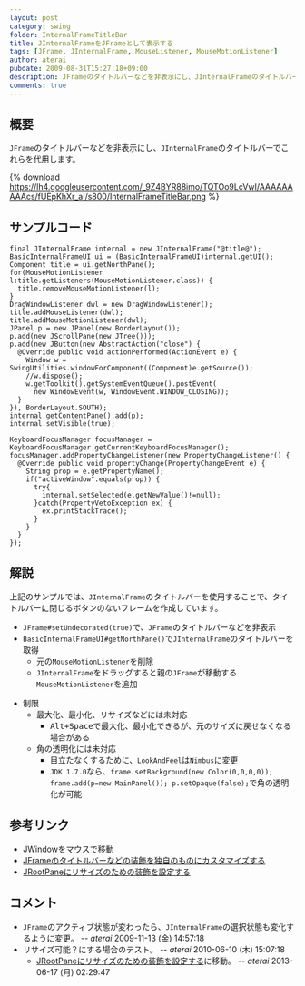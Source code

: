 ```yaml
---
layout: post
category: swing
folder: InternalFrameTitleBar
title: JInternalFrameをJFrameとして表示する
tags: [JFrame, JInternalFrame, MouseListener, MouseMotionListener]
author: aterai
pubdate: 2009-08-31T15:27:18+09:00
description: JFrameのタイトルバーなどを非表示にし、JInternalFrameのタイトルバーでこれらを代用します。
comments: true
---
```

## 概要
`JFrame`のタイトルバーなどを非表示にし、`JInternalFrame`のタイトルバーでこれらを代用します。

{% download https://lh4.googleusercontent.com/_9Z4BYR88imo/TQTOo9LcVwI/AAAAAAAAAcs/fUEpKhXr_aI/s800/InternalFrameTitleBar.png %}

## サンプルコード
<pre class="prettyprint"><code>final JInternalFrame internal = new JInternalFrame("@title@");
BasicInternalFrameUI ui = (BasicInternalFrameUI)internal.getUI();
Component title = ui.getNorthPane();
for(MouseMotionListener l:title.getListeners(MouseMotionListener.class)) {
  title.removeMouseMotionListener(l);
}
DragWindowListener dwl = new DragWindowListener();
title.addMouseListener(dwl);
title.addMouseMotionListener(dwl);
JPanel p = new JPanel(new BorderLayout());
p.add(new JScrollPane(new JTree()));
p.add(new JButton(new AbstractAction("close") {
  @Override public void actionPerformed(ActionEvent e) {
    Window w = SwingUtilities.windowForComponent((Component)e.getSource());
    //w.dispose();
    w.getToolkit().getSystemEventQueue().postEvent(
      new WindowEvent(w, WindowEvent.WINDOW_CLOSING));
  }
}), BorderLayout.SOUTH);
internal.getContentPane().add(p);
internal.setVisible(true);

KeyboardFocusManager focusManager = KeyboardFocusManager.getCurrentKeyboardFocusManager();
focusManager.addPropertyChangeListener(new PropertyChangeListener() {
  @Override public void propertyChange(PropertyChangeEvent e) {
    String prop = e.getPropertyName();
    if("activeWindow".equals(prop)) {
      try{
        internal.setSelected(e.getNewValue()!=null);
      }catch(PropertyVetoException ex) {
        ex.printStackTrace();
      }
    }
  }
});
</code></pre>

## 解説
上記のサンプルでは、`JInternalFrame`のタイトルバーを使用することで、タイトルバーに閉じるボタンのないフレームを作成しています。

- `JFrame#setUndecorated(true)`で、`JFrame`のタイトルバーなどを非表示
- `BasicInternalFrameUI#getNorthPane()`で`JInternalFrame`のタイトルバーを取得
    - 元の`MouseMotionListener`を削除
    - `JInternalFrame`をドラッグすると親の`JFrame`が移動する`MouseMotionListener`を追加

<!-- dummy comment line for breaking list -->

- 制限
    - 最大化、最小化、リサイズなどには未対応
        - <kbd>Alt+Space</kbd>で最大化、最小化できるが、元のサイズに戻せなくなる場合がある
    - 角の透明化には未対応
        - 目立たなくするために、`LookAndFeel`は`Nimbus`に変更
        - `JDK 1.7.0`なら、`frame.setBackground(new Color(0,0,0,0)); frame.add(p=new MainPanel()); p.setOpaque(false);`で角の透明化が可能

<!-- dummy comment line for breaking list -->

## 参考リンク
- [JWindowをマウスで移動](http://ateraimemo.com/Swing/DragWindow.html)
- [JFrameのタイトルバーなどの装飾を独自のものにカスタマイズする](http://ateraimemo.com/Swing/CustomDecoratedFrame.html)
- [JRootPaneにリサイズのための装飾を設定する](http://ateraimemo.com/Swing/WindowDecorationStyle.html)

<!-- dummy comment line for breaking list -->

## コメント
- `JFrame`のアクティブ状態が変わったら、`JInternalFrame`の選択状態も変化するように変更。 -- *aterai* 2009-11-13 (金) 14:57:18
- リサイズ可能？にする場合のテスト。 -- *aterai* 2010-06-10 (木) 15:07:18
    - [JRootPaneにリサイズのための装飾を設定する](http://ateraimemo.com/Swing/WindowDecorationStyle.html)に移動。 -- *aterai* 2013-06-17 (月) 02:29:47

<!-- dummy comment line for breaking list -->
